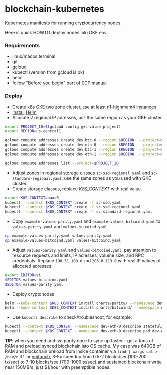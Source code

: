 # blockchain-kubernetes
Kubernetes manifests for running cryptocurrency nodes.

Here is quick HOWTO deploy nodes into GKE env.

### Requirements
* linux/macos terminal 
* git
* gcloud
* kubectl (version from gcloud is ok)
* helm
* follow "Before you begin" part of [GCP manual](https://cloud.google.com/kubernetes-engine/docs/how-to/iam)

### Deploy
* Create k8s GKE two zone cluster, use at least [n1-highmem4 instances](https://cloud.google.com/compute/docs/machine-types#n1_machine_types)
* [Install](helm.md) [Helm](https://helm.sh)
* Allocate 2 regional IP adresses, use the same region as your GKE cluster
```bash 
export PROJECT_ID=$(gcloud config get-value project)
export REGION=us-central1

gcloud compute addresses create dev-btc-0 --region $REGION  --project=$PROJECT_ID
gcloud compute addresses create dev-eth-0 --region $REGION  --project=$PROJECT_ID
gcloud compute addresses create dev-btc-1 --region $REGION  --project=$PROJECT_ID
gcloud compute addresses create dev-eth-1 --region $REGION  --project=$PROJECT_ID

gcloud compute addresses list --project=$PROJECT_ID
```
* Adjust zones in [regional storage classes](https://cloud.google.com/kubernetes-engine/docs/how-to/persistent-volumes/regional-pd) `sc-ssd-regional.yaml` and `sc-standard-regional.yaml`, use the same zones as you used with GKE cluster.
* Create storage classes, replace *K8S_CONTEXT* with real value.
```bash
export K8S_CONTEXT=baas0
kubectl --context $K8S_CONTEXT create -f sc-ssd.yaml 
kubectl --context $K8S_CONTEXT create -f sc-ssd-regional.yaml
kubectl --context $K8S_CONTEXT create -f sc-standard-regional.yaml
``` 
* Copy `example-values-parity.yaml` and `example-values-bitcoind.yaml` to `values-parity.yaml` and `values-bitcoind.yaml`
```bash
cp example-values-parity.yaml values-parity.yaml
cp example-values-bitcoind.yaml values-bitcoind.yaml
```
* Adjust `values-parity.yaml` and `values-bitcoind.yaml`, pay attention to resource requests and limits, IP adresses, volume size, and RPC credentials. Replace `198.51.100.0` and `203.0.113.0` with real IP values of allocated adresses.
```bash
export EDITOR=vi
$EDITOR values-bitcoind.yaml
$EDITOR values-parity.yaml
```
* Deploy cryptonodes
```bash
helm --kube-context $K8S_CONTEXT install charts/parity/ --namespace dev-eth-0 --name dev-eth-0 --values values-parity.yaml
helm --kube-context $K8S_CONTEXT install charts/bitcoind/ --namespace dev-btc-0 --name dev-btc-0 --values values-bitcoind.yaml

``` 
* Use `kubectl describe` to check/troubleshoot, for example:
```bash
kubectl --context $K8S_CONTEXT --namespace dev-eth-0 describe statefulset dev-eth-0-parity
kubectl --context $K8S_CONTEXT --namespace dev-eth-0 describe pod dev-eth-0-parity-0
```

**TIP**: when you need archive parity node to sync up faster - get a tons of RAM and preload synced blockchain into OS cache. My case was 640GB of RAM and blockchain preload from inside container via `find | xargs cat > /dev/null` or [vmtouch](https://github.com/hoytech/vmtouch/), 3-5x speedup  from 0.5-2 blocks/sec(100-200 tx/sec) to 7-10 blocks/sec (700-1000 tx/sec) and sustained blockchain write near 150MB/s, just $1/hour with preemptible nodes.
